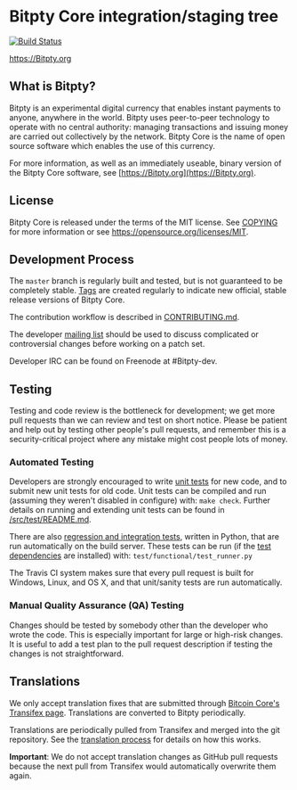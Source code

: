 Bitpty Core integration/staging tree
=====================================

[![Build Status](https://travis-ci.org/Bitpty-project/Bitpty.svg?branch=master)](https://travis-ci.org/Bitpty-project/Bitpty)

https://Bitpty.org

What is Bitpty?
----------------

Bitpty is an experimental digital currency that enables instant payments to
anyone, anywhere in the world. Bitpty uses peer-to-peer technology to operate
with no central authority: managing transactions and issuing money are carried
out collectively by the network. Bitpty Core is the name of open source
software which enables the use of this currency.

For more information, as well as an immediately useable, binary version of
the Bitpty Core software, see [https://Bitpty.org](https://Bitpty.org).

License
-------

Bitpty Core is released under the terms of the MIT license. See [COPYING](COPYING) for more
information or see https://opensource.org/licenses/MIT.

Development Process
-------------------

The `master` branch is regularly built and tested, but is not guaranteed to be
completely stable. [Tags](https://github.com/Bitpty-project/Bitpty/tags) are created
regularly to indicate new official, stable release versions of Bitpty Core.

The contribution workflow is described in [CONTRIBUTING.md](CONTRIBUTING.md).

The developer [mailing list](https://groups.google.com/forum/#!forum/Bitpty-dev)
should be used to discuss complicated or controversial changes before working
on a patch set.

Developer IRC can be found on Freenode at #Bitpty-dev.

Testing
-------

Testing and code review is the bottleneck for development; we get more pull
requests than we can review and test on short notice. Please be patient and help out by testing
other people's pull requests, and remember this is a security-critical project where any mistake might cost people
lots of money.

### Automated Testing

Developers are strongly encouraged to write [unit tests](src/test/README.md) for new code, and to
submit new unit tests for old code. Unit tests can be compiled and run
(assuming they weren't disabled in configure) with: `make check`. Further details on running
and extending unit tests can be found in [/src/test/README.md](/src/test/README.md).

There are also [regression and integration tests](/test), written
in Python, that are run automatically on the build server.
These tests can be run (if the [test dependencies](/test) are installed) with: `test/functional/test_runner.py`

The Travis CI system makes sure that every pull request is built for Windows, Linux, and OS X, and that unit/sanity tests are run automatically.

### Manual Quality Assurance (QA) Testing

Changes should be tested by somebody other than the developer who wrote the
code. This is especially important for large or high-risk changes. It is useful
to add a test plan to the pull request description if testing the changes is
not straightforward.

Translations
------------

We only accept translation fixes that are submitted through [Bitcoin Core's Transifex page](https://www.transifex.com/projects/p/bitcoin/).
Translations are converted to Bitpty periodically.

Translations are periodically pulled from Transifex and merged into the git repository. See the
[translation process](doc/translation_process.md) for details on how this works.

**Important**: We do not accept translation changes as GitHub pull requests because the next
pull from Transifex would automatically overwrite them again.
